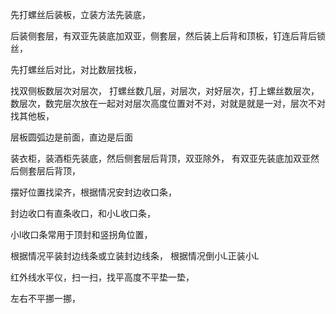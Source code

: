先打螺丝后装板，立装方法先装底，

后装侧套层，有双亚先装底加双亚，侧套层，然后装上后背和顶板，钉连后背后锁丝，




先打螺丝后对比，对比数层找板，

找双侧板数层次对层次，
打螺丝数几层，对层次，对好层次，打上螺丝数层次，数层次，数完层次放在一起对对层次高度位置对不对，对就是就是一对，层次不对找其他板，

层板圆弧边是前面，直边是后面



装衣柜，装酒柜先装底，然后侧套层后背顶，双亚除外，
有双亚先装底加双亚然后侧套层后背顶，

摆好位置找梁齐，根据情况安封边收口条，

封边收口有直条收口，和小L收口条，

小l收口条常用于顶封和竖拐角位置，

根据情况平装封边线条或立装封边线条，
根据情况倒小L正装小L




红外线水平仪，扫一扫，找平高度不平垫一垫，




左右不平挪一挪，









